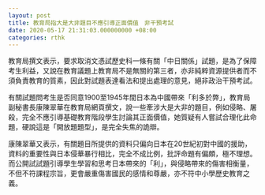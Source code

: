 ```yaml
---
layout: post
title: 教育局指大是大非題目不應引導正面價值　非干預考試
date: 2020-05-17 21:31:03.000000000 +08:00
categories: rthk
---
```


教育局撰文表示，要求取消文憑試歷史科一條有關「中日關係」試題，是為了保障考生利益，又說在教育議題上教育局不是無關的第三者，亦非純粹資源提供者而不須負責教育的質素，因此對試題表達看法和提出處理的意見，絕非政治干預考試。

有關試題問考生是否同意1900至1945年間日本為中國帶來「利多於弊」，教育局副秘書長康陳翠華在教育局網頁撰文，說一些牽涉大是大非的題目，例如侵略、屠殺，完全不應引導基礎教育階段學生討論其正面價值，她質疑有人嘗試合理化此命題，硬說這是「開放題題型」，是完全失焦的詭辯。

康陳翠華又表示，有關題目所提供的資料只偏向日本在20世紀初對中國的援助，資料的重要性與日本侵華暴行相比，完全不成比例，批評命題有偏頗，極不理想。而公開試試題引導學生學習和思考日本帶來的「利」，與侵略帶來的傷害相衡量，不但不符課程宗旨，更會嚴重傷害國民的感情和尊嚴，亦不符中小學歷史教育之義。
